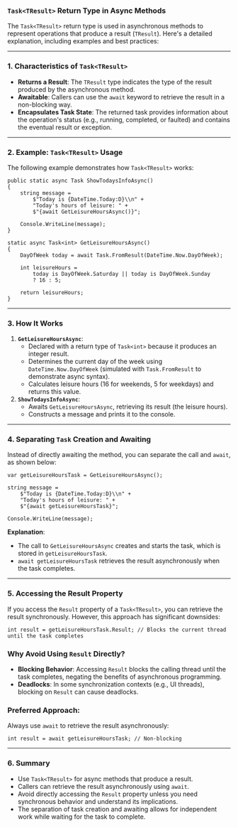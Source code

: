 ### **`Task<TResult>` Return Type in Async Methods**

The `Task<TResult>` return type is used in asynchronous methods to represent operations that produce a result (`TResult`). Here's a detailed explanation, including examples and best practices:

* * * * *

### **1\. Characteristics of `Task<TResult>`**

-   **Returns a Result**: The `TResult` type indicates the type of the result produced by the asynchronous method.
-   **Awaitable**: Callers can use the `await` keyword to retrieve the result in a non-blocking way.
-   **Encapsulates Task State**: The returned task provides information about the operation's status (e.g., running, completed, or faulted) and contains the eventual result or exception.

* * * * *

### **2\. Example: `Task<TResult>` Usage**

The following example demonstrates how `Task<TResult>` works:

```
public static async Task ShowTodaysInfoAsync()
{
    string message =
        $"Today is {DateTime.Today:D}\\n" +
        "Today's hours of leisure: " +
        $"{await GetLeisureHoursAsync()}";

    Console.WriteLine(message);
}

static async Task<int> GetLeisureHoursAsync()
{
    DayOfWeek today = await Task.FromResult(DateTime.Now.DayOfWeek);

    int leisureHours =
        today is DayOfWeek.Saturday || today is DayOfWeek.Sunday
        ? 16 : 5;

    return leisureHours;
}

```

* * * * *

### **3\. How It Works**

1.  **`GetLeisureHoursAsync`**:
    -   Declared with a return type of `Task<int>` because it produces an integer result.
    -   Determines the current day of the week using `DateTime.Now.DayOfWeek` (simulated with `Task.FromResult` to demonstrate async syntax).
    -   Calculates leisure hours (16 for weekends, 5 for weekdays) and returns this value.
2.  **`ShowTodaysInfoAsync`**:
    -   Awaits `GetLeisureHoursAsync`, retrieving its result (the leisure hours).
    -   Constructs a message and prints it to the console.

* * * * *

### **4\. Separating `Task` Creation and Awaiting**

Instead of directly awaiting the method, you can separate the call and `await`, as shown below:

```
var getLeisureHoursTask = GetLeisureHoursAsync();

string message =
    $"Today is {DateTime.Today:D}\\n" +
    "Today's hours of leisure: " +
    $"{await getLeisureHoursTask}";

Console.WriteLine(message);

```

**Explanation**:

-   The call to `GetLeisureHoursAsync` creates and starts the task, which is stored in `getLeisureHoursTask`.
-   `await getLeisureHoursTask` retrieves the result asynchronously when the task completes.

* * * * *

### **5\. Accessing the Result Property**

If you access the `Result` property of a `Task<TResult>`, you can retrieve the result synchronously. However, this approach has significant downsides:

```
int result = getLeisureHoursTask.Result; // Blocks the current thread until the task completes

```

### **Why Avoid Using `Result` Directly?**

-   **Blocking Behavior**: Accessing `Result` blocks the calling thread until the task completes, negating the benefits of asynchronous programming.
-   **Deadlocks**: In some synchronization contexts (e.g., UI threads), blocking on `Result` can cause deadlocks.

### **Preferred Approach**:

Always use `await` to retrieve the result asynchronously:

```
int result = await getLeisureHoursTask; // Non-blocking

```

* * * * *

### **6\. Summary**

-   Use `Task<TResult>` for async methods that produce a result.
-   Callers can retrieve the result asynchronously using `await`.
-   Avoid directly accessing the `Result` property unless you need synchronous behavior and understand its implications.
-   The separation of task creation and awaiting allows for independent work while waiting for the task to complete.